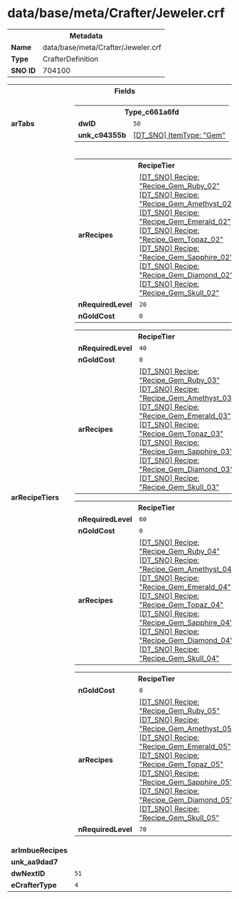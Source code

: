 <h1>data/base/meta/Crafter/Jeweler.crf</h1><table><tr><th colspan="100%">Metadata</th></tr><tr><td><b>Name</b></td><td>data/base/meta/Crafter/Jeweler.crf</td></tr><tr><td><b>Type</b></td><td>CrafterDefinition</td></tr><tr><td><b>SNO ID</b></td><td>704100</td></tr></table>

<table><tr><th colspan="100%">Fields</th></tr><tr><td><b>arTabs</b></td><td><table><tr><th colspan="100%">Type_c661a6fd</th></tr><tr><td><b>dwID</b></td><td><code>50</code></td></tr><tr><td><b>unk_c94355b</b></td><td><a href="..\ItemType\Gem.itt.md">[DT_SNO] ItemType: "Gem"</a>
</td></tr></table>


</td></tr><tr><td><b>arRecipeTiers</b></td><td><table><tr><th colspan="100%">RecipeTier</th></tr><tr><td><b>arRecipes</b></td><td><a href="..\Recipe\Recipe_Gem_Ruby_02.rcp.md">[DT_SNO] Recipe: "Recipe_Gem_Ruby_02"</a>
<a href="..\Recipe\Recipe_Gem_Amethyst_02.rcp.md">[DT_SNO] Recipe: "Recipe_Gem_Amethyst_02"</a>
<a href="..\Recipe\Recipe_Gem_Emerald_02.rcp.md">[DT_SNO] Recipe: "Recipe_Gem_Emerald_02"</a>
<a href="..\Recipe\Recipe_Gem_Topaz_02.rcp.md">[DT_SNO] Recipe: "Recipe_Gem_Topaz_02"</a>
<a href="..\Recipe\Recipe_Gem_Sapphire_02.rcp.md">[DT_SNO] Recipe: "Recipe_Gem_Sapphire_02"</a>
<a href="..\Recipe\Recipe_Gem_Diamond_02.rcp.md">[DT_SNO] Recipe: "Recipe_Gem_Diamond_02"</a>
<a href="..\Recipe\Recipe_Gem_Skull_02.rcp.md">[DT_SNO] Recipe: "Recipe_Gem_Skull_02"</a>
</td></tr><tr><td><b>nRequiredLevel</b></td><td><code>20</code></td></tr><tr><td><b>nGoldCost</b></td><td><code>0</code></td></tr></table>


<table><tr><th colspan="100%">RecipeTier</th></tr><tr><td><b>nRequiredLevel</b></td><td><code>40</code></td></tr><tr><td><b>nGoldCost</b></td><td><code>0</code></td></tr><tr><td><b>arRecipes</b></td><td><a href="..\Recipe\Recipe_Gem_Ruby_03.rcp.md">[DT_SNO] Recipe: "Recipe_Gem_Ruby_03"</a>
<a href="..\Recipe\Recipe_Gem_Amethyst_03.rcp.md">[DT_SNO] Recipe: "Recipe_Gem_Amethyst_03"</a>
<a href="..\Recipe\Recipe_Gem_Emerald_03.rcp.md">[DT_SNO] Recipe: "Recipe_Gem_Emerald_03"</a>
<a href="..\Recipe\Recipe_Gem_Topaz_03.rcp.md">[DT_SNO] Recipe: "Recipe_Gem_Topaz_03"</a>
<a href="..\Recipe\Recipe_Gem_Sapphire_03.rcp.md">[DT_SNO] Recipe: "Recipe_Gem_Sapphire_03"</a>
<a href="..\Recipe\Recipe_Gem_Diamond_03.rcp.md">[DT_SNO] Recipe: "Recipe_Gem_Diamond_03"</a>
<a href="..\Recipe\Recipe_Gem_Skull_03.rcp.md">[DT_SNO] Recipe: "Recipe_Gem_Skull_03"</a>
</td></tr></table>


<table><tr><th colspan="100%">RecipeTier</th></tr><tr><td><b>nRequiredLevel</b></td><td><code>60</code></td></tr><tr><td><b>nGoldCost</b></td><td><code>0</code></td></tr><tr><td><b>arRecipes</b></td><td><a href="..\Recipe\Recipe_Gem_Ruby_04.rcp.md">[DT_SNO] Recipe: "Recipe_Gem_Ruby_04"</a>
<a href="..\Recipe\Recipe_Gem_Amethyst_04.rcp.md">[DT_SNO] Recipe: "Recipe_Gem_Amethyst_04"</a>
<a href="..\Recipe\Recipe_Gem_Emerald_04.rcp.md">[DT_SNO] Recipe: "Recipe_Gem_Emerald_04"</a>
<a href="..\Recipe\Recipe_Gem_Topaz_04.rcp.md">[DT_SNO] Recipe: "Recipe_Gem_Topaz_04"</a>
<a href="..\Recipe\Recipe_Gem_Sapphire_04.rcp.md">[DT_SNO] Recipe: "Recipe_Gem_Sapphire_04"</a>
<a href="..\Recipe\Recipe_Gem_Diamond_04.rcp.md">[DT_SNO] Recipe: "Recipe_Gem_Diamond_04"</a>
<a href="..\Recipe\Recipe_Gem_Skull_04.rcp.md">[DT_SNO] Recipe: "Recipe_Gem_Skull_04"</a>
</td></tr></table>


<table><tr><th colspan="100%">RecipeTier</th></tr><tr><td><b>nGoldCost</b></td><td><code>0</code></td></tr><tr><td><b>arRecipes</b></td><td><a href="..\Recipe\Recipe_Gem_Ruby_05.rcp.md">[DT_SNO] Recipe: "Recipe_Gem_Ruby_05"</a>
<a href="..\Recipe\Recipe_Gem_Amethyst_05.rcp.md">[DT_SNO] Recipe: "Recipe_Gem_Amethyst_05"</a>
<a href="..\Recipe\Recipe_Gem_Emerald_05.rcp.md">[DT_SNO] Recipe: "Recipe_Gem_Emerald_05"</a>
<a href="..\Recipe\Recipe_Gem_Topaz_05.rcp.md">[DT_SNO] Recipe: "Recipe_Gem_Topaz_05"</a>
<a href="..\Recipe\Recipe_Gem_Sapphire_05.rcp.md">[DT_SNO] Recipe: "Recipe_Gem_Sapphire_05"</a>
<a href="..\Recipe\Recipe_Gem_Diamond_05.rcp.md">[DT_SNO] Recipe: "Recipe_Gem_Diamond_05"</a>
<a href="..\Recipe\Recipe_Gem_Skull_05.rcp.md">[DT_SNO] Recipe: "Recipe_Gem_Skull_05"</a>
</td></tr><tr><td><b>nRequiredLevel</b></td><td><code>70</code></td></tr></table>


</td></tr><tr><td><b>arImbueRecipes</b></td><td></td></tr><tr><td><b>unk_aa9dad7</b></td><td></td></tr><tr><td><b>dwNextID</b></td><td><code>51</code></td></tr><tr><td><b>eCrafterType</b></td><td><code>4</code></td></tr></table>


